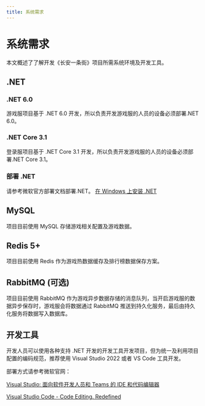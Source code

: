 ```yaml
---
title: 系统需求
---
```


# 系统需求
本文概述了了解开发《长安一条街》项目所需系统环境及开发工具。

## .NET

### .NET 6.0

游戏服项目基于 .NET 6.0 开发，所以负责开发游戏服的人员的设备必须部署.NET 6.0。

### .NET Core 3.1

登录服项目基于 .NET Core 3.1 开发，所以负责开发游戏服的人员的设备必须部署.NET Core 3.1。

### 部署 .NET

请参考微软官方部署文档部署.NET。
[在 Windows 上安装 .NET](https://learn.microsoft.com/zh-cn/dotnet/core/install/windows)


## MySQL

项目目前使用 MySQL 存储游戏相关配置及游戏数据。

## Redis 5+

项目目前使用 Redis 作为游戏热数据缓存及排行榜数据保存方案。

## RabbitMQ (可选)

项目目前使用 RabbitMQ 作为游戏异步数据存储的消息队列，当开启游戏服的数据异步保存时，游戏服会将数据通过 RabbitMQ 推送到持久化服务，最后由持久化服务将数据写入数据库。

## 开发工具

开发人员可以使用各种支持 .NET 开发的开发工具开发项目，但为统一及利用项目配置的编码规范，推荐使用 Visual Studio 2022 或者 VS Code 工具开发。

部署方式请参考微软官网：

[Visual Studio: 面向软件开发人员和 Teams 的 IDE 和代码编辑器](https://visualstudio.microsoft.com/zh-hans/)

[Visual Studio Code - Code Editing. Redefined](https://code.visualstudio.com/)